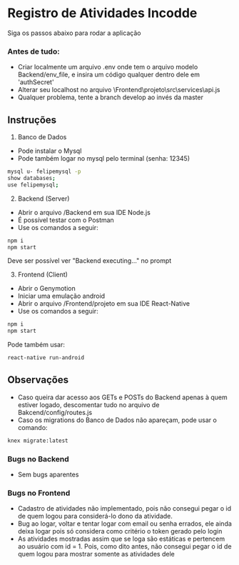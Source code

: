 # Registro de Atividades Incodde

Siga os passos abaixo para rodar a aplicação
### Antes de tudo:
- Criar localmente um arquivo .env onde tem o arquivo modelo Backend/env_file, e insira um código qualquer dentro dele em 'authSecret'
- Alterar seu localhost no arquivo \Frontend\projeto\src\services\api.js
- Qualquer problema, tente a branch develop ao invés da master
## Instruções


1. Banco de Dados

- Pode instalar o Mysql
- Pode também logar no mysql pelo terminal (senha: 12345)

```bash
mysql u- felipemysql -p
show databases;
use felipemysql;
```

2. Backend (Server)

- Abrir o arquivo /Backend em sua IDE Node.js
- É possível testar com o Postman
- Use os comandos a seguir:

```bash
npm i
npm start
```
Deve ser possível ver "Backend executing..." no prompt

3. Frontend (Client)

- Abrir o Genymotion
- Iniciar uma emulação android
- Abrir o arquivo /Frontend/projeto em sua IDE React-Native
- Use os comandos a seguir:

```bash
npm i
npm start
```
Pode também usar:
```bash
react-native run-android
```

## Observações

- Caso queira dar acesso aos GETs e POSTs do Backend apenas à quem estiver logado, descomentar tudo no arquivo de Bakcend/config/routes.js
- Caso os migrations do Banco de Dados não apareçam, pode usar o comando:

```python
knex migrate:latest
```
### Bugs no Backend
- Sem bugs aparentes

### Bugs no Frontend
- Cadastro de atividades não implementado, pois não consegui pegar o id de quem logou para considerá-lo dono da atividade.
- Bug ao logar, voltar e tentar logar com email ou senha errados, ele ainda deixa logar pois só considera como critério o token gerado pelo login
- As atividades mostradas assim que se loga são estáticas e pertencem ao usuário com id = 1. Pois, como dito antes, não consegui pegar o id de quem logou para mostrar somente as atividades dele
